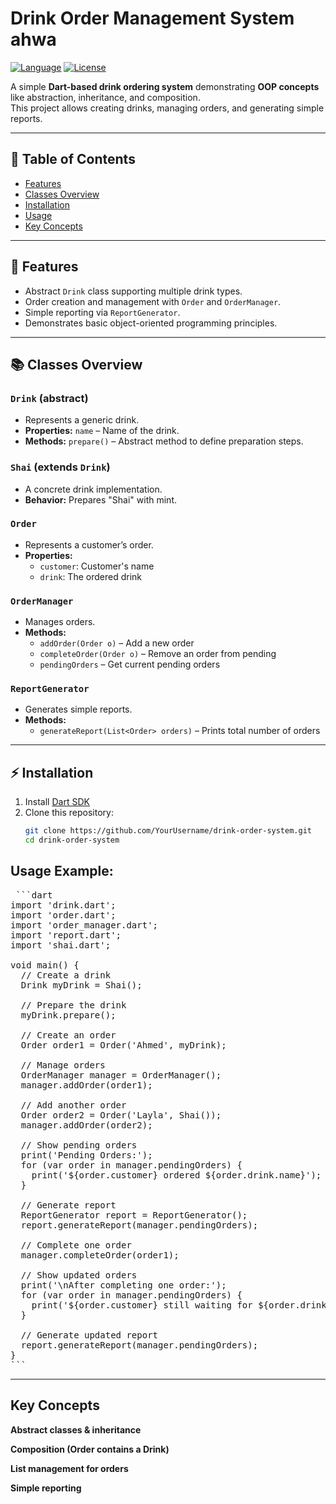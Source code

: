 #  Drink Order Management System ahwa 

[![Language](https://img.shields.io/badge/Language-Dart-blue.svg)](https://dart.dev/) 
[![License](https://img.shields.io/badge/License-MIT-green.svg)](LICENSE)

A simple **Dart-based drink ordering system** demonstrating **OOP concepts** like abstraction, inheritance, and composition.  
This project allows creating drinks, managing orders, and generating simple reports.

---

## 📝 Table of Contents

- [Features](#-features)  
- [Classes Overview](#-classes-overview)
- [Installation](#-installation)   
- [Usage](#-usage)  
- [Key Concepts](#-key-concepts)    

---

## 🌟 Features

- Abstract `Drink` class supporting multiple drink types.  
- Order creation and management with `Order` and `OrderManager`.  
- Simple reporting via `ReportGenerator`.  
- Demonstrates basic object-oriented programming principles.

---

## 📚 Classes Overview

### `Drink` (abstract)
- Represents a generic drink.
- **Properties:** `name` – Name of the drink.
- **Methods:** `prepare()` – Abstract method to define preparation steps.

### `Shai` (extends `Drink`)
- A concrete drink implementation.
- **Behavior:** Prepares "Shai" with mint.

### `Order`
- Represents a customer’s order.
- **Properties:**  
  - `customer`: Customer's name  
  - `drink`: The ordered drink  

### `OrderManager`
- Manages orders.
- **Methods:**  
  - `addOrder(Order o)` – Add a new order  
  - `completeOrder(Order o)` – Remove an order from pending  
  - `pendingOrders` – Get current pending orders  

### `ReportGenerator`
- Generates simple reports.
- **Methods:**  
  - `generateReport(List<Order> orders)` – Prints total number of orders  

---

## ⚡ Installation

1. Install [Dart SDK](https://dart.dev/get-dart)  
2. Clone this repository:
   ```bash
   git clone https://github.com/YourUsername/drink-order-system.git
   cd drink-order-system


## Usage Example:
<pre> ```dart
import 'drink.dart';
import 'order.dart';
import 'order_manager.dart';
import 'report.dart';
import 'shai.dart';

void main() {
  // Create a drink
  Drink myDrink = Shai();

  // Prepare the drink
  myDrink.prepare();

  // Create an order
  Order order1 = Order('Ahmed', myDrink);

  // Manage orders
  OrderManager manager = OrderManager();
  manager.addOrder(order1);

  // Add another order
  Order order2 = Order('Layla', Shai());
  manager.addOrder(order2);

  // Show pending orders
  print('Pending Orders:');
  for (var order in manager.pendingOrders) {
    print('${order.customer} ordered ${order.drink.name}');
  }

  // Generate report
  ReportGenerator report = ReportGenerator();
  report.generateReport(manager.pendingOrders);

  // Complete one order
  manager.completeOrder(order1);

  // Show updated orders
  print('\nAfter completing one order:');
  for (var order in manager.pendingOrders) {
    print('${order.customer} still waiting for ${order.drink.name}');
  }

  // Generate updated report
  report.generateReport(manager.pendingOrders);
}
``` </pre>
------------

## Key Concepts

**Abstract classes & inheritance**

**Composition (Order contains a Drink)**

**List management for orders**

**Simple reporting**

